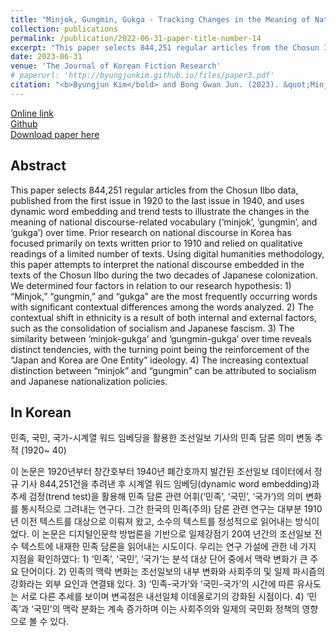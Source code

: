 ```yaml
---
title: "Minjok, Gungmin, Gukga - Tracking Changes in the Meaning of National Discourse in Chosun Ilbo Articles Using Dynamic Word Embedding (1920-40)"
collection: publications
permalink: /publication/2022-06-31-paper-title-number-14
excerpt: "This paper selects 844,251 regular articles from the Chosun Ilbo data, published from the first issue in 1920 to the last issue in 1940, and uses dynamic word embedding and trend tests to illustrate the changes in the meaning of national discourse-related vocabulary (‘minjok’, ‘gungmin’, and ‘gukga’) over time."
date: 2023-06-31
venue: 'The Journal of Korean Fiction Research'
# paperurl: 'http://byungjunkim.github.io/files/paper3.pdf'
citation: "<b>Byungjun Kim</bold> and Bong Gwan Jun. (2023). &quot;Minjok, Gungmin, Gukga - Tracking Changes in the Meaning of National Discourse in Chosun Ilbo Articles Using Dynamic Word Embedding (1920-40).&quot; <i>The Journal of Korean Fiction Research</i>. 90."
---
```

[Online link](https://doi.org/10.20483/JKFR.2023.06.90.5)  
[Github](https://github.com/ByungjunKim/NationStateChosun)  
[Download paper here](http://byungjunkim.github.io/files/paper14.pdf)

## Abstract
This paper selects 844,251 regular articles from the Chosun Ilbo data, published from the first issue in 1920 to the last issue in 1940, and uses dynamic word embedding and trend tests to illustrate the changes in the meaning of national discourse-related vocabulary (‘minjok’, ‘gungmin’, and ‘gukga’) over time. Prior research on national discourse in Korea has focused primarily on texts written prior to 1910 and relied on qualitative readings of a limited number of texts. Using digital humanities methodology, this paper attempts to interpret the national discourse embedded in the texts of the Chosun Ilbo during the two decades of Japanese colonization. We determined four factors in relation to our research hypothesis: 1) “Minjok,” “gungmin,” and “gukga” are the most frequently occurring words with significant contextual differences among the words analyzed. 2) The contextual shift in ethnicity is a result of both internal and external factors, such as the consolidation of socialism and Japanese fascism. 3) The similarity between ‘minjok-gukga’ and ‘gungmin-gukga’ over time reveals distinct tendencies, with the turning point being the reinforcement of the “Japan and Korea are One Entity” ideology. 4) The increasing contextual distinction between “minjok” and “gungmin” can be attributed to socialism and Japanese nationalization policies.

## In Korean
민족, 국민, 국가-시계열 워드 임베딩을 활용한 조선일보 기사의 민족 담론 의미 변동 추적 (1920~ 40)

이 논문은 1920년부터 창간호부터 1940년 폐간호까지 발간된 조선일보 데이터에서 정규 기사 844,251건을 추려낸 후 시계열 워드 임베딩(dynamic word embedding)과 추세 검정(trend test)을 활용해 민족 담론 관련 어휘(‘민족’, ‘국민’, ‘국가’)의 의미 변화를 통시적으로 그려내는 연구다. 그간 한국의 민족(주의) 담론 관련 연구는 대부분 1910년 이전 텍스트를 대상으로 이뤄져 왔고, 소수의 텍스트를 정성적으로 읽어내는 방식이었다. 이 논문은 디지털인문학 방법론을 기반으로 일제강점기 20여 년간의 조선일보 전수 텍스트에 내재한 민족 담론을 읽어내는 시도이다. 우리는 연구 가설에 관한 네 가지 지점을 확인하였다: 1) ‘민족’, ‘국민’, ‘국가’는 분석 대상 단어 중에서 맥락 변화가 큰 주요 단어이다. 2) 민족의 맥락 변화는 조선일보의 내부 변화와 사회주의 및 일제 파시즘의 강화라는 외부 요인과 연결돼 있다. 3) ‘민족-국가’와 ‘국민-국가’의 시간에 따른 유사도는 서로 다른 추세를 보이며 변곡점은 내선일체 이데올로기의 강화된 시점이다. 4) ‘민족’과 ‘국민’의 맥락 분화는 계속 증가하며 이는 사회주의와 일제의 국민화 정책의 영향으로 볼 수 있다.